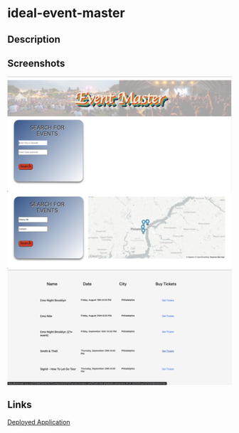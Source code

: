 # ideal-event-master

## Description

## Screenshots
![](assets/images/event-master-1.png)
![](assets/images/event-master-2.png)
![](assets/images/event-master-3.png)

## Links
<a href="" target="_blank">Deployed Application</a>